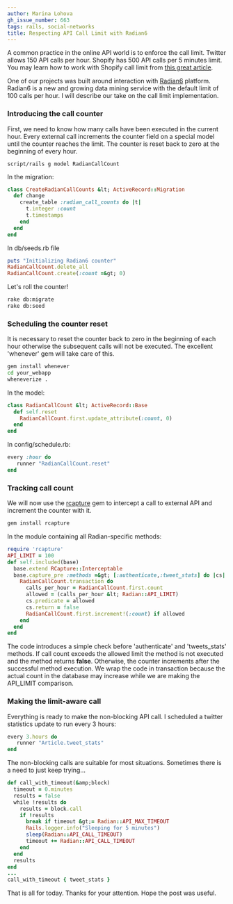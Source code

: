 ```yaml
---
author: Marina Lohova
gh_issue_number: 663
tags: rails, social-networks
title: Respecting API Call Limit with Radian6
---
```




A common practice in the online API world is to enforce the call limit. Twitter allows 150 API calls per hour. Shopify has 500 API calls per 5 minutes limit. You may learn how to work with Shopify call limit from [this great article](http://wiki.shopify.com/Learning_to_Respect_the_API_calls_limit).

One of our projects was built around interaction with [Radian6](http://www.radian6.com/) platform. Radian6 is a new and growing data mining service with the default limit of 100 calls per hour. I will describe our take on the call limit implementation.

### Introducing the call counter

First, we need to know how many calls have been executed in the current hour. Every external call increments the counter field on a special model until the counter reaches the limit. The counter is reset back to zero at the beginning of every hour.

```
script/rails g model RadianCallCount
```

In the migration:

```ruby
class CreateRadianCallCounts &lt; ActiveRecord::Migration
  def change
    create_table :radian_call_counts do |t|
      t.integer :count
      t.timestamps
    end
  end
end
```

In db/seeds.rb file

```ruby
puts "Initializing Radian6 counter"
RadianCallCount.delete_all
RadianCallCount.create(:count =&gt; 0)
```

Let's roll the counter!

```bash
rake db:migrate
rake db:seed
```

### Scheduling the counter reset

It is necessary to reset the counter back to zero in the beginning of each hour otherwise the subsequent calls will not be executed. The excellent 'whenever' gem will take care of this.

```bash
gem install whenever
cd your_webapp
wheneverize .
```

In the model:

```ruby
class RadianCallCount &lt; ActiveRecord::Base
  def self.reset
    RadianCallCount.first.update_attribute(:count, 0)
  end
end
```

In config/schedule.rb:

```ruby
every :hour do 
   runner "RadianCallCount.reset"
end
```

### Tracking call count

We will now use the [rcapture](https://rubygems.org/gems/rcapture) gem to intercept a call to external API and increment the counter with it.

```bash
gem install rcapture
```

In the module containing all Radian-specific methods:

```ruby
require 'rcapture'
API_LIMIT = 100
def self.included(base)
  base.extend RCapture::Interceptable
  base.capture_pre :methods =&gt; [:authenticate,:tweet_stats] do |cs|
    RadianCallCount.transaction do 
      calls_per_hour = RadianCallCount.first.count 
      allowed = (calls_per_hour &lt; Radian::API_LIMIT)
      cs.predicate = allowed
      cs.return = false 
      RadianCallCount.first.increment!(:count) if allowed
    end
  end
end
```

The code introduces a simple check before 'authenticate' and 'tweets_stats' methods. If call count exceeds the allowed limit the method is not executed and the method returns **false**. Otherwise, the counter increments after the successful method execution. We wrap the code in transaction because the actual count in the database may increase while we are making the API_LIMIT comparison.

### Making the limit-aware call

Everything is ready to make the non-blocking API call. I scheduled a twitter statistics update to run every 3 hours:

```ruby
every 3.hours do
   runner "Article.tweet_stats"
end
```

The non-blocking calls are suitable for most situations. Sometimes there is a need to just keep trying...

```ruby
def call_with_timeout(&amp;block)
  timeout = 0.minutes 
  results = false 
  while !results do
    results = block.call
    if !results
      break if timeout &gt;= Radian::API_MAX_TIMEOUT
      Rails.logger.info("Sleeping for 5 minutes")
      sleep(Radian::API_CALL_TIMEOUT)
      timeout += Radian::API_CALL_TIMEOUT
    end
  end
  results 
end
...
call_with_timeout { tweet_stats }
```

That is all for today. Thanks for your attention. Hope the post was useful.


